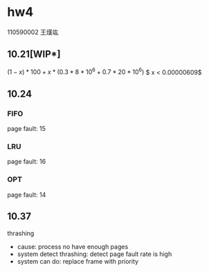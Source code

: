 # hw4
110590002 王熯竑

## 10.21[WIP*]
$(1-x)*100+x*(0.3*8*10^6+0.7*20*10^6)$
$ x < 0.00000609$
## 10.24
### FIFO
page fault: 15
### LRU
page fault: 16
### OPT
page fault: 14

## 10.37

thrashing

- cause: process no have enough pages
- system detect thrashing: detect page fault rate is high
- system can do: replace frame with priority
